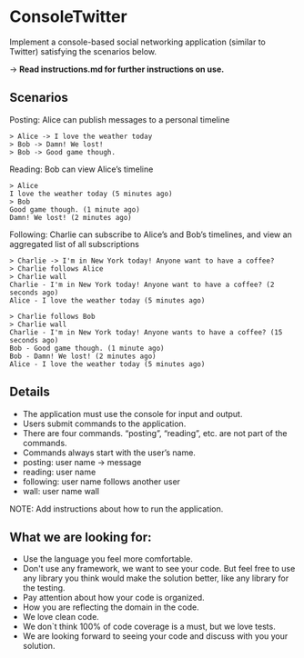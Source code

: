 ConsoleTwitter 
========================

Implement a console-based social networking application (similar to Twitter) satisfying the scenarios below.

-> **Read instructions.md for further instructions on use.**

<h2>Scenarios</h2>

 Posting: Alice can publish messages to a personal timeline
 
```
> Alice -> I love the weather today
> Bob -> Damn! We lost!
> Bob -> Good game though.
```
 Reading: Bob can view Alice’s timeline
 
```
> Alice
I love the weather today (5 minutes ago)
> Bob
Good game though. (1 minute ago)
Damn! We lost! (2 minutes ago)
```

 Following: Charlie can subscribe to Alice’s and Bob’s timelines, and view an aggregated list of all subscriptions
 
```
> Charlie -> I'm in New York today! Anyone want to have a coffee?
> Charlie follows Alice
> Charlie wall
Charlie - I'm in New York today! Anyone want to have a coffee? (2 seconds ago)
Alice - I love the weather today (5 minutes ago)

> Charlie follows Bob
> Charlie wall
Charlie - I'm in New York today! Anyone wants to have a coffee? (15 seconds ago)
Bob - Good game though. (1 minute ago)
Bob - Damn! We lost! (2 minutes ago)
Alice - I love the weather today (5 minutes ago)
```

<h2>Details</h2>

* The application must use the console for input and output.
* Users submit commands to the application. 
* There are four commands. “posting”, “reading”, etc. are not part of the commands.
* Commands always start with the user’s name.
* posting: user name -> message
* reading: user name
* following: user name follows another user
* wall: user name wall 

NOTE: Add instructions about how to run the application.

<h2>What we are looking for: </h2>

* Use the language you feel more comfortable.
* Don't use any framework, we want to see your code. But feel free to use any library you think would make the solution better, like any library for the testing.
* Pay attention about how your code is organized.
* How you are reflecting the domain in the code.
* We love clean code.
* We don`t think 100% of code coverage is a must, but we love tests.
* We are looking forward to seeing your code and discuss with you your solution.
